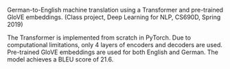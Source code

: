 German-to-English machine translation using a Transformer and pre-trained GloVE embeddings. (Class project, Deep Learning for NLP, CS690D, Spring 2019)

The Transformer is implemented from scratch in PyTorch. Due to computational limitations, only 4 layers of encoders and decoders are used. Pre-trained GloVE embeddings are used for both English and German. The model achieves a BLEU score of 21.6.
